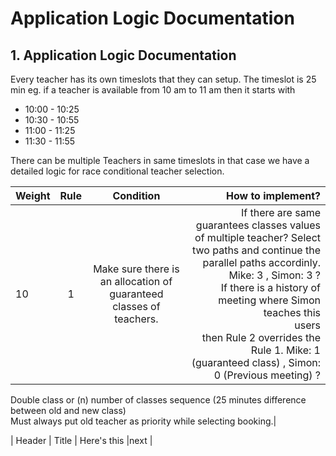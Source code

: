 # Application Logic Documentation 


## 1. Application Logic Documentation

Every teacher has its own timeslots that they can setup. The timeslot is 25 min eg. if a teacher is available from 10 am to 11 am then it starts with 


   - 10:00 - 10:25 
   - 10:30 - 10:55
   - 11:00 - 11:25
   - 11:30 - 11:55

There can be multiple Teachers in same timeslots in that case we have a detailed logic for race conditional teacher selection.


| Weight     | Rule | Condition     | How to implement?     |
| :---        |    :----:   |  :----:       |---: |
| 10    | 1    | Make sure there is an allocation of guaranteed classes of teachers.  |If there are same guarantees classes values of multiple teacher?  Select two paths and continue the parallel paths accordinly.<br/>Mike: 3 , Simon: 3 ? <br/>If there is a history of meeting where Simon teaches this<br/> users<br/>then Rule 2 overrides the Rule 1. Mike: 1 (guaranteed class) , Simon: 0 (Previous meeting) ?<br/>
Double class or (n) number of classes sequence (25 minutes difference between old and new class)<br/>
Must always put old teacher as priority while selecting booking.|




| Header      | Title       | Here's this   |next |
